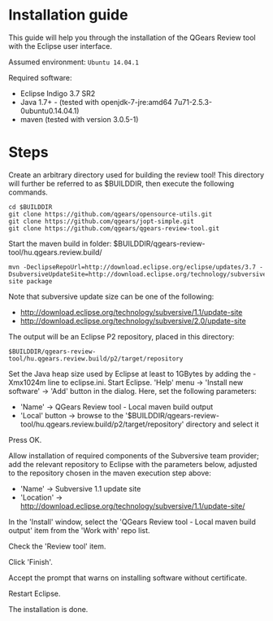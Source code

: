 # Installation guide

This guide will help you through the installation of the QGears Review tool with the Eclipse user interface.

Assumed environment: ```Ubuntu 14.04.1```

Required software:

 * Eclipse Indigo 3.7 SR2
 * Java 1.7+ - (tested with openjdk-7-jre:amd64 7u71-2.5.3-0ubuntu0.14.04.1)
 * maven (tested with version 3.0.5-1)

# Steps

Create an arbitrary directory used for building the review tool! This directory will further be referred to as $BUILDDIR, then execute the following commands.
```
cd $BUILDDIR
git clone https://github.com/qgears/opensource-utils.git
git clone https://github.com/qgears/jopt-simple.git
git clone https://github.com/qgears/qgears-review-tool.git
```
Start the maven build in folder: $BUILDDIR/qgears-review-tool/hu.qgears.review.build/
```
mvn -DeclipseRepoUrl=http://download.eclipse.org/eclipse/updates/3.7 -DsubversiveUpdateSite=http://download.eclipse.org/technology/subversive/1.1/update-site package
```
Note that subversive update size can be one of the following:

 * http://download.eclipse.org/technology/subversive/1.1/update-site
 * http://download.eclipse.org/technology/subversive/2.0/update-site

The output will be an Eclipse P2 repository, placed in this directory:

```
$BUILDDIR/qgears-review-tool/hu.qgears.review.build/p2/target/repository
```
Set the Java heap size used by Eclipse at least to 1GBytes by adding the -Xmx1024m line to eclipse.ini.
Start Eclipse.
'Help' menu -> 'Install new software' -> 'Add' button in the dialog.
Here, set the following parameters:

 * 'Name' -> QGears Review tool - Local maven build output 
 * 'Local' button -> browse to the '$BUILDDIR/qgears-review-tool/hu.qgears.review.build/p2/target/repository' directory and select it

Press OK.

Allow installation of required components of the Subversive team provider; add the relevant repository to Eclipse with the parameters below, adjusted to the repository chosen in the maven execution step above:

 * 'Name' -> Subversive 1.1 update site
 * 'Location' -> http://download.eclipse.org/technology/subversive/1.1/update-site/
 
In the 'Install' window, select the 'QGears Review tool - Local maven build output' item from the 'Work with' repo list.

Check the 'Review tool' item.

Click 'Finish'.

Accept the prompt that warns on installing software without certificate.

Restart Eclipse.

The installation is done.
